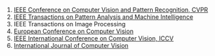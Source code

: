 1. [IEEE Conference on Computer Vision and Pattern Recognition, CVPR](http://www.pamitc.org/cvpr16/)
2. [IEEE Transactions on Pattern Analysis and Machine Intelligence](http://www.ieee.org/publications_standards/publications/authors/author_submission.html)
3. IEEE Transactions on Image Processing
4. [European Conference on Computer Vision](http://eccv2016.org/)
5. [IEEE International Conference on Computer Vision, ICCV](http://pamitc.org/iccv15/)
6. [International Journal of Computer Vision]()
